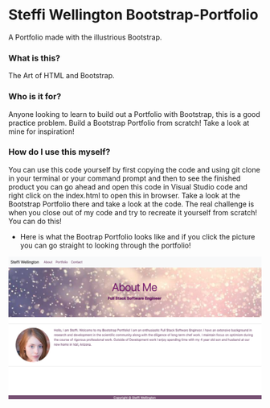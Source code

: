 # Steffi Wellington Bootstrap-Portfolio
A Portfolio made with the illustrious Bootstrap.

### What is this?
The Art of HTML and Bootstrap.


### Who is it for?
Anyone looking to learn to build out a Portfolio with Bootstrap, this is a good practice problem. Build a Bootstrap Portfolio from scratch! Take a look at mine for inspiration! 

### How do I use this myself?
You can use this code yourself by first copying the code and using git clone in your terminal or your command prompt and then to see the finished product you can go ahead and open this code in Visual Studio code and right click on the index.html to open this in browser. Take a look at the Bootstrap Portfolio there and take a look at the code. The real challenge is when you close out of my code and try to recreate it yourself from scratch! You can do this!


 * Here is what the Bootrap Portfolio looks like and if you click the picture you can go straight to looking through the portfolio!
<a href="https://steffisbootcampdrive.github.io/Bootstrap-Portfolio/" target="_blank">
    <img src="images/Bootstrap-Portfolio.png" alt="BootstrapPortfolio">
</a>

